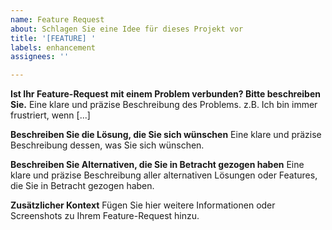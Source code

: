 ```yaml
---
name: Feature Request
about: Schlagen Sie eine Idee für dieses Projekt vor
title: '[FEATURE] '
labels: enhancement
assignees: ''

---
```


**Ist Ihr Feature-Request mit einem Problem verbunden? Bitte beschreiben Sie.**
Eine klare und präzise Beschreibung des Problems. z.B. Ich bin immer frustriert, wenn [...]

**Beschreiben Sie die Lösung, die Sie sich wünschen**
Eine klare und präzise Beschreibung dessen, was Sie sich wünschen.

**Beschreiben Sie Alternativen, die Sie in Betracht gezogen haben**
Eine klare und präzise Beschreibung aller alternativen Lösungen oder Features, die Sie in Betracht gezogen haben.

**Zusätzlicher Kontext**
Fügen Sie hier weitere Informationen oder Screenshots zu Ihrem Feature-Request hinzu. 